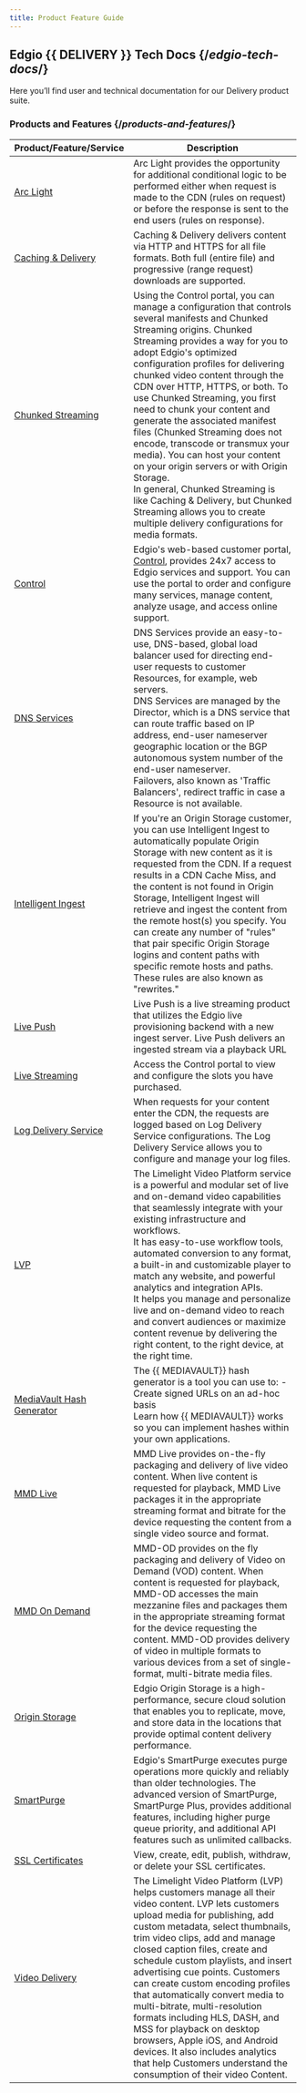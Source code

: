 ```yaml
---
title: Product Feature Guide
---
```

## Edgio {{ DELIVERY }} Tech Docs  {/*edgio-tech-docs*/}

Here you’ll find user and technical documentation for our Delivery product suite.

### Products and Features  {/*products-and-features*/}

| Product/Feature/Service | Description |
|---|---|
| [Arc Light](/delivery/control/configure/caching_and_delivery#arc_light)|Arc Light provides the opportunity for additional conditional logic to be performed either when request is made to the CDN (rules on request) or before the response is sent to the end users (rules on response). |
[Caching & Delivery](/delivery/control/configure/caching_and_delivery) | Caching & Delivery delivers content via HTTP and HTTPS for all file formats. Both full (entire file) and progressive (range request) downloads are supported.|
| [Chunked Streaming](/delivery/control/configure/chunked_streaming) | Using the Control portal, you can manage a configuration that controls several manifests and Chunked Streaming origins. Chunked Streaming provides a way for you to adopt Edgio's optimized configuration profiles for delivering chunked video content through the CDN over HTTP, HTTPS, or both. To use Chunked Streaming, you first need to chunk your content and generate the associated manifest files (Chunked Streaming does not encode, transcode or transmux your media). You can host your content on your origin servers or with Origin Storage. <br /> <Callout type="info">In general, Chunked Streaming is like Caching & Delivery, but Chunked Streaming allows you to create multiple delivery configurations for media formats.</Callout> |
|[Control](/delivery/control) | Edgio's web-based customer portal, [Control](https://control.llnw.com/), provides 24x7 access to Edgio services and support. You can use the portal to order and configure many services, manage content, analyze usage, and access online support.|
| [DNS Services](/delivery/control/configure/dns_services) | DNS Services provide an easy-to-use, DNS-based, global load balancer used for directing end-user requests to customer Resources, for example, web servers. <br /> DNS Services are managed by the Director, which is a DNS service that can route traffic based on IP address, end-user nameserver geographic location or the BGP autonomous system number of the end-user nameserver. <br /> Failovers, also known as 'Traffic Balancers', redirect traffic in case a Resource is not available.|
| [Intelligent Ingest](/delivery/control/configure/intelligent_ingest) | If you're an Origin Storage customer, you can use Intelligent Ingest to automatically populate Origin Storage with new content as it is requested from the CDN. If a request results in a CDN Cache Miss, and the content is not found in Origin Storage, Intelligent Ingest will retrieve and ingest the content from the remote host(s) you specify. You can create any number of "rules" that pair specific Origin Storage logins and content paths with specific remote hosts and paths. These rules are also known as "rewrites."|
|[Live Push](/deliver/video/live_push) |Live Push is a live streaming product that utilizes the Edgio live provisioning backend with a new ingest server. Live Push delivers an ingested stream via a playback URL |
| [Live Streaming](/delivery/control/configure/live_streaming)| Access the Control portal to view and configure the slots you have purchased.|
|[Log Delivery Service](/delivery/control/configure/log_delivery_service) | When requests for your content enter the CDN, the requests are logged based on Log Delivery Service configurations. The Log Delivery Service allows you to configure and manage your log files.|
|[LVP](/delivery/video/lvp) | The Limelight Video Platform service is a powerful and modular set of live and on-demand video capabilities that seamlessly integrate with your existing infrastructure and workflows. <br /> It has easy-to-use workflow tools, automated conversion to any format, a built-in and customizable player to match any website, and powerful analytics and integration APIs. <br /> It helps you manage and personalize live and on-demand video to reach and convert audiences or maximize content revenue by delivering the right content, to the right device, at the right time.|
|[MediaVault Hash Generator](/delivery/delivery/mediavault)| The {{ MEDIAVAULT}} hash generator is a tool you can use to: - Create signed URLs on an ad-hoc basis <br /> Learn how {{ MEDIAVAULT}} works so you can implement hashes within your own applications.|
|[MMD Live](/delivery/video/mmd_live) | MMD Live provides on-the-fly packaging and delivery of live video content. When live content is requested for playback, MMD Live packages it in the appropriate streaming format and bitrate for the device requesting the content from a single video source and format.|
| [MMD On Demand](/delivery/video/mmd_od) |MMD-OD provides on the fly packaging and delivery of Video on Demand (VOD) content. When content is requested for playback, MMD-OD accesses the main mezzanine files and packages them in the appropriate streaming format for the device requesting the content. MMD-OD provides delivery of video in multiple formats to various devices from a set of single-format, multi-bitrate media files. |
| [Origin Storage](/delivery/storage) | Edgio Origin Storage is a high-performance, secure cloud solution that enables you to replicate, move, and store data in the locations that provide optimal content delivery performance.|
|[SmartPurge](/delivery/delivery/smartpurge)| Edgio's SmartPurge executes purge operations more quickly and reliably than older technologies. The advanced version of SmartPurge, SmartPurge Plus, provides additional features, including higher purge queue priority, and additional API features such as unlimited callbacks.|
| [SSL Certificates](/delivery/delivery/ssl_certificates) | View, create, edit, publish, withdraw, or delete your SSL certificates. |
| [Video Delivery](/delivery/video) | The Limelight Video Platform (LVP) helps customers manage all their video content. LVP lets customers upload media for publishing, add custom metadata, select thumbnails, trim video clips, add and manage closed caption files, create and schedule custom playlists, and insert advertising cue points. Customers can create custom encoding profiles that automatically convert media to multi-bitrate, multi-resolution formats including HLS, DASH, and MSS for playback on desktop browsers, Apple iOS, and Android devices. It also includes analytics that help Customers understand the consumption of their video Content.|
